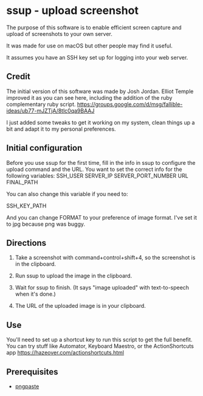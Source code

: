 # ssup - upload screenshot

The purpose of this software is to enable efficient screen capture and upload of screenshots to your own server.

It was made for use on macOS but other people may find it useful.

It assumes you have an SSH key set up for logging into your web server.

## Credit

The initial version of this software was made by Josh Jordan. Elliot Temple improved it as you can see here, including the addition of the ruby complementary ruby script. https://groups.google.com/d/msg/fallible-ideas/ub77-mJZTjA/8tlc0qa9BAAJ

I just added some tweaks to get it working on my system, clean things up a bit and adapt it to my personal preferences.

## Initial configuration

Before you use ssup for the first time, fill in the info in ssup to configure the
upload command and the URL. You want to set the correct info for the following variables:
SSH_USER
SERVER_IP
SERVER_PORT_NUMBER
URL
FINAL_PATH

You can also change this variable if you need to:

SSH_KEY_PATH

And you can change FORMAT to your preference of image format. I've set it to jpg because png was buggy.

## Directions

1. Take a screenshot with command+control+shift+4, so the screenshot is in the
   clipboard.

2. Run ssup to upload the image in the clipboard.

3. Wait for ssup to finish. (It says "image uploaded" with text-to-speech
   when it's done.)

4. The URL of the uploaded image is in your clipboard.

## Use

You'll need to set up a shortcut key to run this script to get the full benefit. You can try stuff like Automator, Keyboard Maestro, or the ActionShortcuts app https://hazeover.com/actionshortcuts.html

## Prerequisites

- [pngpaste](https://github.com/jcsalterego/pngpaste)
